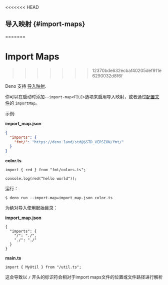 <<<<<<< HEAD
## 导入映射 {#import-maps}
=======
# Import Maps
>>>>>>> 12370bde632ecbaf40205def911e6290032d8f6f

Deno 支持 [导入映射](https://github.com/WICG/import-maps).

你可以在启动时添加`--import-map<FILE>`选项来启用导入映射，或者通过[配置文件](../getting_started/configuration_file.md)的
`importMap`。

示例:

**import_map.json**

```json
{
  "imports": {
    "fmt/": "https://deno.land/std@$STD_VERSION/fmt/"
  }
}
```

**color.ts**

```ts, ignore
import { red } from "fmt/colors.ts";

console.log(red("hello world"));
```

运行：

```shell
$ deno run --import-map=import_map.json color.ts
```

为绝对导入使用起始目录：

**import_map.json**

```jsonc
{
  "imports": {
    "/": "./",
    "./": "./"
  }
}
```

**main.ts**

```ts, ignore
import { MyUtil } from "/util.ts";
```

这会导致以 `/` 开头的标识符会相对于import maps文件的位置或文件路径进行解析
